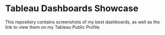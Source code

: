 # Tableau Dashboards Showcase

This repository contains screenshots of my best dashboards, as well as the link to view them on my Tableau Public Profile.
